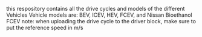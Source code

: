 this respository contains all the drive cycles and models of the different Vehicles
Vehicle models are: BEV, ICEV, HEV, FCEV, and Nissan Bioethanol FCEV
note: when uploading the drive cycle to the driver block, make sure to put the reference speed in m/s
